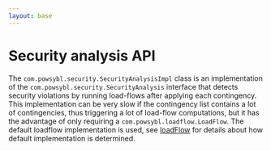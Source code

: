 ```yaml
---
layout: base
---
```


# Security analysis API

The `com.powsybl.security.SecurityAnalysisImpl` class is an implementation of the `com.powsybl.security.SecurityAnalysis` interface that detects security violations by running load-flows after applying each contingency. This implementation can be very slow if the contingency list contains a lot of contingencies, thus triggering a lot of load-flow computations, but it has the advantage of only requiring a `com.powsybl.loadflow.LoadFlow`. The default loadflow implementation is used, see [loadFlow](../configuration/modules/loadflow.md) for details about how default implementation is determined.
